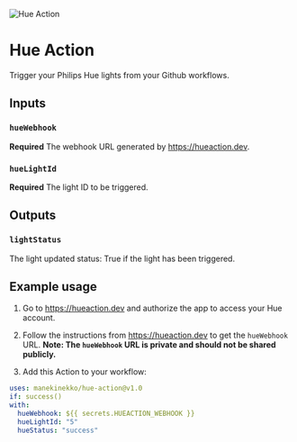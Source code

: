 ![Hue Action](https://github.com/manekinekko/hue-action/workflows/Hue%20Action/badge.svg)

# Hue Action

Trigger your Philips Hue lights from your Github workflows.

## Inputs

### `hueWebhook`

**Required** The webhook URL generated by https://hueaction.dev.

### `hueLightId`

**Required** The light ID to be triggered.

## Outputs

### `lightStatus`

The light updated status: True if the light has been triggered.

## Example usage

1. Go to https://hueaction.dev and authorize the app to access your Hue account.

2. Follow the instructions from https://hueaction.dev to get the `hueWebhook` URL.
   **Note: The `hueWebhook` URL is private and should not be shared publicly.**

3. Add this Action to your workflow:

```yml
uses: manekinekko/hue-action@v1.0
if: success()
with:
  hueWebhook: ${{ secrets.HUEACTION_WEBHOOK }}
  hueLightId: "5"
  hueStatus: "success"
```
